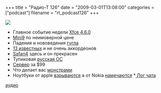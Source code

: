 +++
title = "Радио-Т 126"
date = "2009-03-01T13:08:00"
categories = ["podcast"]
filename = "rt_podcast126"
+++

![](https://radio-t.com/images/radio-t/rt126.png)


- Главное событие недели [Xfce 4.6.0](http://www.osnews.com/story/21054/Xfce_4_6_0_Impresses_with_Slew_of_New_Features)
- [Мini9](http://www.engadget.com/2009/02/27/dells-inspiron-mini-9-drops-to-a-delicious-199/) по неимоверной цене
- Падения и нововедения [гугла](http://www.readwriteweb.com/archives/gmail_give_millions_a_holiday.php)
- [13 известных](http://paultiseo.wordpress.com/2009/02/18/top-13-funny-software-development-quotes/) и не очень аккордеонов
- [Safari4](http://www.readwriteweb.com/archives/safari_4_review.php) здесь и он прекрасен
- Тупиковая [русская ОС](http://webplanet.ru/news/soft/2009/02/26/communism.html)
- [Сервер](http://habrahabr.ru/blogs/gadgets/52785/) за $99
- Что делает вас [монстрами](http://webplanet.ru/news/life/2009/02/25/agress.html)
- Ноутбуки от apple [взрываются](http://webplanet.ru/news/security/2009/02/27/macbook_explosion.html) а от Nokia [намечаются](http://www.mobilecrunch.com/2009/02/25/nokia-thinking-about-dabbling-in-the-laptop-biz/)
*[ Лог чата](http://chat.radio-t.com/logs/radio-t-126.html)

[аудио](http://cdn.radio-t.com/rt_podcast126.mp3)
<audio src="http://cdn.radio-t.com/rt_podcast126.mp3" preload="none"></audio>
